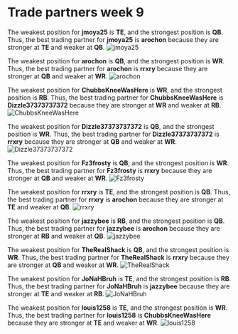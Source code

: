 # Trade partners week 9

The weakest position for **jmoya25** is **TE**, and the strongest position is **QB**. Thus, the best trading partner for **jmoya25** is **arochon** because they are stronger at **TE** and weaker at **QB**.
![jmoya25](https://ffb-trade-gpt.s3.amazonaws.com/figures/trade_target_jmoya25.png)

The weakest position for **arochon** is **QB**, and the strongest position is **WR**. Thus, the best trading partner for **arochon** is **rrxry** because they are stronger at **QB** and weaker at **WR**.
![arochon](https://ffb-trade-gpt.s3.amazonaws.com/figures/trade_target_arochon.png)

The weakest position for **ChubbsKneeWasHere** is **WR**, and the strongest position is **RB**. Thus, the best trading partner for **ChubbsKneeWasHere** is **Dizzle37373737372** because they are stronger at **WR** and weaker at **RB**.
![ChubbsKneeWasHere](https://ffb-trade-gpt.s3.amazonaws.com/figures/trade_target_ChubbsKneeWasHere.png)

The weakest position for **Dizzle37373737372** is **QB**, and the strongest position is **WR**. Thus, the best trading partner for **Dizzle37373737372** is **rrxry** because they are stronger at **QB** and weaker at **WR**.
![Dizzle37373737372](https://ffb-trade-gpt.s3.amazonaws.com/figures/trade_target_Dizzle37373737372.png)

The weakest position for **Fz3frosty** is **QB**, and the strongest position is **WR**. Thus, the best trading partner for **Fz3frosty** is **rrxry** because they are stronger at **QB** and weaker at **WR**.
![Fz3frosty](https://ffb-trade-gpt.s3.amazonaws.com/figures/trade_target_Fz3frosty.png)

The weakest position for **rrxry** is **TE**, and the strongest position is **QB**. Thus, the best trading partner for **rrxry** is **arochon** because they are stronger at **TE** and weaker at **QB**.
![rrxry](https://ffb-trade-gpt.s3.amazonaws.com/figures/trade_target_rrxry.png)

The weakest position for **jazzybee** is **RB**, and the strongest position is **QB**. Thus, the best trading partner for **jazzybee** is **arochon** because they are stronger at **RB** and weaker at **QB**.
![jazzybee](https://ffb-trade-gpt.s3.amazonaws.com/figures/trade_target_jazzybee.png)

The weakest position for **TheRealShack** is **QB**, and the strongest position is **WR**. Thus, the best trading partner for **TheRealShack** is **rrxry** because they are stronger at **QB** and weaker at **WR**.
![TheRealShack](https://ffb-trade-gpt.s3.amazonaws.com/figures/trade_target_TheRealShack.png)

The weakest position for **JoNaHBruh** is **TE**, and the strongest position is **RB**. Thus, the best trading partner for **JoNaHBruh** is **jazzybee** because they are stronger at **TE** and weaker at **RB**.
![JoNaHBruh](https://ffb-trade-gpt.s3.amazonaws.com/figures/trade_target_JoNaHBruh.png)

The weakest position for **louis1258** is **TE**, and the strongest position is **WR**. Thus, the best trading partner for **louis1258** is **ChubbsKneeWasHere** because they are stronger at **TE** and weaker at **WR**.
![louis1258](https://ffb-trade-gpt.s3.amazonaws.com/figures/trade_target_louis1258.png)
